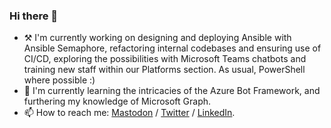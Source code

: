 ### Hi there 👋

- ⚒️ I'm currently working on designing and deploying Ansible with Ansible Semaphore, refactoring internal codebases and ensuring use of CI/CD, exploring the possibilities with Microsoft Teams chatbots and training new staff within our Platforms section. As usual, PowerShell where possible :)
- 📖 I'm currently learning the intricacies of the Azure Bot Framework, and furthering my knowledge of Microsoft Graph.
- 📫 How to reach me: [Mastodon](https://mastodon.social/@robinmalik) / [Twitter](https://twitter.com/robinmalik) / [LinkedIn](https://www.linkedin.com/in/iamrobinmalik).


<!--
**robinmalik/robinmalik** is a ✨ _special_ ✨ repository because its `README.md` (this file) appears on your GitHub profile.

Here are some ideas to get you started:

- 🔭 I’m currently working on ...
- 🌱 I’m currently learning ...
- 👯 I’m looking to collaborate on ...
- 🤔 I’m looking for help with ...
- 💬 Ask me about ...
- 📫 How to reach me: ...
- 😄 Pronouns: ...
- ⚡ Fun fact: ...
-->

